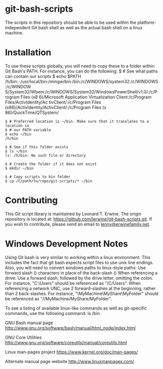 git-bash-scripts
================

The scripts in this repository should be able to be used within the platform-independent Git bash shell as well as the
actual bash shell on a linux machine.

Installation
============
To use these scripts globally, you will need to copy these to a folder within Git Bash's PATH.
For instance, you can do the following:
	$ # See what paths can contain our scripts
	$ echo $PATH
	/h/bin:.:/usr/local/bin:/mingw/bin:/bin:/c/WINDOWS/system32:/c/WINDOWS:/c/WINDOW
	S/System32/Wbem:/c/WINDOWS/System32/WindowsPowerShell/v1.0/:/c/Program Files (x8
	6)/Microsoft Application Virtualization Client:/c/Program Files/ActivIdentity/Ac
	tivClient/:/c/Program Files (x86)/ActivIdentity/ActivClient/:/c/Program Files (x
	86)/QuickTime/QTSystem/

	$ # Preferred location is ~/bin. Make sure that it translates to a location in
	$ # our PATH variable
	$ echo ~/bin
	/h/bin

	$ # See if this folder exists
	$ ls ~/bin
	ls: /h/bin: No such file or directory

	$ # Create the folder if it does not exist
	$ mkdir ~/bin

	$ # Copy scripts to bin folder
	$ cp /C/path/to/repo/git-scripts/* ~/bin


Contributing
============
This Git script library is maintained by Leonard T. Erwine. The origin repository is located at:
	https://github.com/lerwine/git-bash-scripts.git.
If you wish to contribute, please send an email to lenny@erwinefamily.net.

Windows Development Notes
=========================
Using Git bash is very similar to working within a linux environment. This includes the fact that git bash expects script files to use unix line endings.
Also, you will need to convert windows paths to linux-style paths:
	Use forward slash (\) characters in place of the back-slash (\)
	When referencing a drive: Use a forward slash, followed by the drive letter, omitting the colon. For instance, "C:\Users" should be referenced as "/C/Users".
	When referencing a network UNC, use 2 forward-slashes at the beginning, rather than 2 back-slashes. For instance, "\\MyMachine\MyShare\MyFolder" should be referenced as "//MyMachine/MyShare/MyFolder".

To see a listing of available linux-like commands as well as git-specific commands, use the following command:
	ls /bin

GNU Bash manual page
http://www.gnu.org/software/bash/manual/html_node/index.html

GNU Core Utilities
http://www.gnu.org/software/coreutils/manual/coreutils.html

Linux man-pages project
https://www.kernel.org/doc/man-pages/

Alternate manual page website
http://www.linuxmanpages.com/
